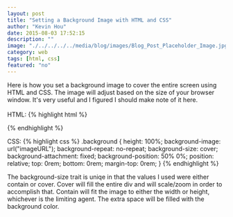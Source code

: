 ```yaml
---
layout: post
title: "Setting a Background Image with HTML and CSS"
author: "Kevin Hou"
date: 2015-08-03 17:52:15
description: ""
image: "./../../../../media/blog/images/Blog_Post_Placeholder_Image.jpg"
category: web
tags: [html, css]
featured: "no"
---
```

Here is how you set a background image to cover the entire screen using HTML and CSS. The image will adjust based on the size of your browser window. It's very useful and I figured I should make note of it here.
<br />
<br />
HTML:
{% highlight html %}
<div class="background">
</div>
{% endhighlight %}

CSS:
{% highlight css %}
.background {
    height: 100%;
    background-image: url("imageURL");
    background-repeat: no-repeat;
    background-size: cover;
    background-attachment: fixed;
    background-position: 50% 0%;
    position: relative;
    top: 0rem;
    bottom: 0rem;
    margin-top: 0rem;
}
{% endhighlight %}

The background-size trait is uniqe in that the values I used were either contain or cover. Cover will fill the entire div and will scale/zoom in order to accomplish that. Contain will fit the image to either the width or height, whichever is the limiting agent. The extra space will be filled with the background color.
